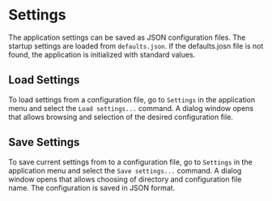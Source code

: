 # Settings

The application settings can be saved as JSON configuration files.  The startup settings are loaded from `defaults.json`.  If the defaults.josn file is not found, the application is initialized with standard values.

## Load Settings

To load settings from a configuration file, go to `Settings` in the application menu and select the `Load settings...` command.  A dialog window opens that allows browsing and selection of the desired configuration file.

## Save Settings

To save current settings from to a configuration file, go to `Settings` in the application menu and select the `Save settings...` command.  A dialog window opens that allows choosing of directory and configuration file name.  The configuration is saved in JSON format.

